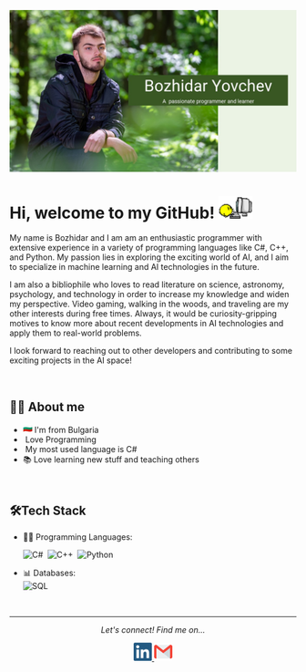 ![Header](GithubPhoto.jpg)

# Hi, welcome to my GitHub! <img width="60" src="computer.gif"/>

<p>My name is Bozhidar and I am am an enthusiastic programmer with
extensive experience in a variety of programming languages like C#, 
C++, and Python. My passion lies in exploring the exciting world of AI,
and I aim to specialize in machine learning and AI technologies in the future.

I am also a bibliophile who loves to read literature on science, astronomy, psychology, 
and technology in order to increase my knowledge and widen my perspective. Video gaming,
walking in the woods, and traveling are my other interests during free times. Always, 
it would be curiosity-gripping motives to know more about recent developments in AI 
technologies and apply them to real-world problems.

I look forward to reaching out to other developers
and contributing to some exciting projects in the AI space!


<br>

## 👨‍💻 About me
* <img width="16" src="flag-bulgaria.png"/> I'm from Bulgaria
* <img width="16" src="🖥️" alt="" /> Love Programming
* <img width="16" src="https://seeklogo.com/images/C/c-sharp-c-logo-02F17714BA-seeklogo.com.png" alt="" /> My most used language is C#
* 📚 Love learning new stuff and teaching others

<br>

## 🛠️Tech Stack
- 👩‍💻 Programming Languages:

    ![C#](https://img.shields.io/badge/-C%23%20-05122A?style=flat&logo=c-sharp)&nbsp;
    ![C++](https://img.shields.io/badge/-C++-05122A?style=flat&logo=c++)&nbsp;
    ![Python](https://img.shields.io/badge/-Python-05122A?style=flat&logo=python)&nbsp;
 
 - 📊 Databases:
   <br>
    ![SQL](https://img.shields.io/badge/-SQL-05122A?style=flat&logo=Sql&logoColor)&nbsp;

<br>

---
 
<p align="center">
  <i>Let's connect! Find me on...</i>
   
<p align="center">

<a href="https://www.linkedin.com/in/bozhidar-yovchev-9555b7311/">
  <code><img alt="My linkedin" width="32" src="klipartz.com.png" /></code>
</a>
<a href="mailto:bozhidar601@gmail.com">
<code><img alt="My e-mail" width="32" src="gmailIcon.png" /></code>
</a>

</p>

  

